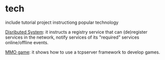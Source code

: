 # tech

include tutorial project instructiong popular technology

[Disributed System][distributed]: it instructs a registry
service that can (de)register services in the network,
notify services of its "required" services online/offline events.

[MMO game][mmo game]: it shows how to use a tcpserver framework
to develop games.

[distributed]: ./distributed
[mmo game]: ../mmo/readme.md

